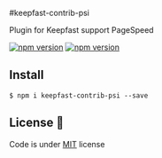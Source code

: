 #keepfast-contrib-psi

Plugin for Keepfast support PageSpeed

 [![npm version](https://badge.fury.io/js/keepfast-contrib-psi.svg)](https://badge.fury.io/js/keepfast-contrib-psi)
 [![npm version](https://david-dm.org/keepfast/keepfast-contrib-psi.svg)](https://david-dm.org/keepfast/keepfast-contrib-psi.svg)


## Install

```
$ npm i keepfast-contrib-psi --save
```


## License 📖

Code is under [MIT](http://davidsonfellipe.mit-license.org) license
